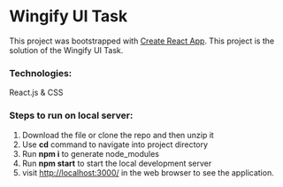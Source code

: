 # Wingify UI Task

This project was bootstrapped with [Create React App](https://github.com/facebook/create-react-app). This project is the solution of the Wingify UI Task.

### Technologies:

React.js & CSS

### Steps to run on local server:

1. Download the file or clone the repo and then unzip it
2. Use **cd** command to navigate into project directory
2. Run **npm i** to generate node_modules
3. Run **npm start** to start the local development server
4. visit [http://localhost:3000/](http://localhost:3000/) in the web browser to see the application.
